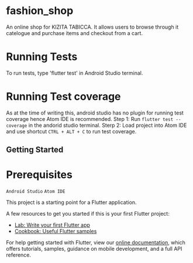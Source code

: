 # fashion_shop

An online shop for KIZITA TABICCA. It allows users to browse through it catelogue and purchase items and checkout from a cart.

# Running Tests
To run tests, type 'flutter test' in Android Studio terminal.

# Running Test coverage
As at the time of writing this, android studio has no plugin for running test coverage hence Atom IDE is recommended.
Step 1: Run ```flutter test --coverage``` in the andorid studio terminal.
Sterp 2: Load project into Atom IDE and use shortcut ```CTRL + ALT + C``` to run test coverage.

## Getting Started

# Prerequisites
```Android Studio```
```Atom IDE```

This project is a starting point for a Flutter application.

A few resources to get you started if this is your first Flutter project:

- [Lab: Write your first Flutter app](https://flutter.dev/docs/get-started/codelab)
- [Cookbook: Useful Flutter samples](https://flutter.dev/docs/cookbook)

For help getting started with Flutter, view our
[online documentation](https://flutter.dev/docs), which offers tutorials,
samples, guidance on mobile development, and a full API reference.

